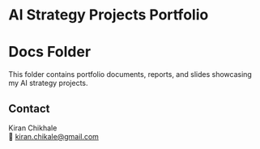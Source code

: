 # AI Strategy Projects Portfolio
# Docs Folder
This folder contains portfolio documents, reports, and slides showcasing my AI strategy projects.
## Contact
Kiran Chikhale  
📧 kiran.chikale@gmail.com  
